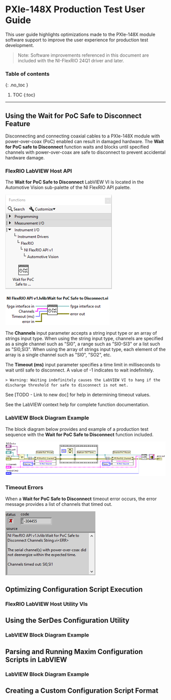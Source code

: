 # PXIe-148X Production Test User Guide
This user guide highlights optimizations made to the PXIe-148X module software support to improve the user experience for production test development.

> Note: Software improvements referenced in this document are included with the NI-FlexRIO 24Q1 driver and later.

### Table of contents
{: .no_toc }

1. TOC
{:toc}

---

## Using the Wait for PoC Safe to Disconnect Feature
Disconnecting and connecting coaxial cables to a PXIe-148X module with power-over-coax (PoC) enabled can result in damaged hardware. The **Wait for PoC safe to Disconnect** function waits and blocks until specified channels with power-over-coax are safe to disconnect to prevent accidental hardware damage. 

### FlexRIO LabVIEW Host API
The **Wait for PoC Safe to Disconnect** LabVIEW VI is located in the Automotive Vision sub-palette of the NI FlexRIO API palette.

![FlexRIO API Automotive Vision Palette](../images/FlexRIO-API-Automotive-Vision-Palette.png)

![Wait for PoC Safe to Disconnect VI](../images/Wait-for-PoC-Safe-to-Disconnect.png)

The **Channels** input parameter accepts a string input type or an array of strings input type. When using the string input type, channels are specified as a single channel such as "SI0", a range such as "SI0-SI3" or a list such as "SI0,SI3". When using the array of strings input type, each element of the array is a single channel such as "SI0", "SO2", etc.

The **Timeout (ms)** input parameter specifies a time limit in milliseconds to wait until safe to disconnect. A value of -1 indicates to wait indefinitely.

    > Warning: Waiting indefinitely causes the LabVIEW VI to hang if the discharge threshold for safe to disconnect is not met.

See [TODO - Link to new doc] for help in determining timeout values.

See the LabVIEW context help for complete function documentation.

### LabVIEW Block Diagram Example
The block diagram below provides and example of a production test sequence with the **Wait for PoC Safe to Disconnect** function included.

![Wait for PoC Safe to Disconnect](../images/Wait-For-PoC-Safe-To-Disconnect-Example.png)

### Timeout Errors
When a **Wait for PoC Safe to Disconnect** timeout error occurs, the error message provides a list of channels that timed out.

![Wait for PoC Safe to Disconnect Error](../images/Wait-For-PoC-Safe-To-Disconnect-Error.png)

## Optimizing Configuration Script Execution

### FlexRIO LabVIEW Host Utility VIs

## Using the SerDes Configuration Utility

### LabVIEW Block Diagram Example

## Parsing and Running Maxim Configuration Scripts in LabVIEW

### LabVIEW Block Diagram Example

## Creating a Custom Configuration Script Format